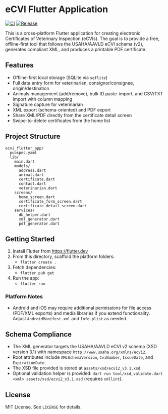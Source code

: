 # eCVI Flutter Application

[![CI](https://github.com/cty43945/ecvi-flutter-app/actions/workflows/ci.yml/badge.svg)](https://github.com/cty43945/ecvi-flutter-app/actions/workflows/ci.yml)
[![Release](https://img.shields.io/github/v/release/cty43945/ecvi-flutter-app?include_prereleases&sort=semver)](https://github.com/cty43945/ecvi-flutter-app/releases)

This is a cross-platform Flutter application for creating electronic Certificates of Veterinary Inspection (eCVIs). The goal is to provide a free, offline-first tool that follows the USAHA/AAVLD eCVI schema (v2), generates compliant XML, and produces a printable PDF certificate.

## Features

- Offline-first local storage (SQLite via `sqflite`)
- Full data entry form for veterinarian, consignor/consignee, origin/destination
- Animals management (add/remove), bulk ID paste-import, and CSV/TXT import with column mapping
- Signature capture for veterinarian
- XML export (schema-oriented) and PDF export
- Share XML/PDF directly from the certificate detail screen
- Swipe-to-delete certificates from the home list

## Project Structure

```
ecvi_flutter_app/
  pubspec.yaml
  lib/
    main.dart
    models/
      address.dart
      animal.dart
      certificate.dart
      contact.dart
      veterinarian.dart
    screens/
      home_screen.dart
      certificate_form_screen.dart
      certificate_detail_screen.dart
    services/
      db_helper.dart
      xml_generator.dart
      pdf_generator.dart
```

## Getting Started

1. Install Flutter from https://flutter.dev
2. From this directory, scaffold the platform folders:
   - `flutter create .`
3. Fetch dependencies:
   - `flutter pub get`
4. Run the app:
   - `flutter run`

### Platform Notes

- Android and iOS may require additional permissions for file access (PDF/XML exports) and media libraries if you extend functionality. Adjust `AndroidManifest.xml` and `Info.plist` as needed.

## Schema Compliance

- The XML generator targets the USAHA/AAVLD eCVI v2 schema (XSD version 3.1) with namespace `http://www.usaha.org/xmlns/ecvi2`.
- Root attributes include `XMLSchemaVersion`, `CviNumber`, `IssueDate`, and `ExpirationDate`.
- The XSD file provided is stored at `assets/xsd/ecvi2_v3.1.xsd`.
- Optional validation helper is provided: `dart run tool/xsd_validate.dart <xml> assets/xsd/ecvi2_v3.1.xsd` (requires `xmllint`).

## License

MIT License. See `LICENSE` for details.
